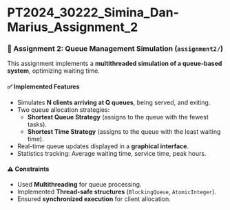 # PT2024_30222_Simina_Dan-Marius_Assignment_2 

### 🔄 Assignment 2: Queue Management Simulation (`assignment2/`)
This assignment implements a **multithreaded simulation of a queue-based system**, optimizing waiting time.

#### ✅ Implemented Features
- Simulates **N clients arriving at Q queues**, being served, and exiting.
- Two queue allocation strategies:
  - **Shortest Queue Strategy** (assigns to the queue with the fewest tasks).
  - **Shortest Time Strategy** (assigns to the queue with the least waiting time).
- Real-time queue updates displayed in a **graphical interface**.
- Statistics tracking: Average waiting time, service time, peak hours.

#### ⚠️ Constraints
- Used **Multithreading** for queue processing.
- Implemented **Thread-safe structures** (`BlockingQueue`, `AtomicInteger`).
- Ensured **synchronized execution** for client allocation.
